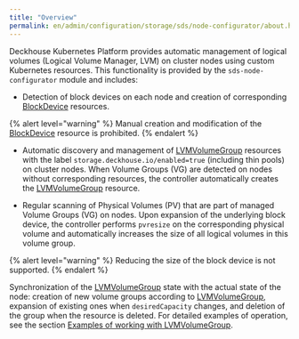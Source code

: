 ```yaml
---
title: "Overview"
permalink: en/admin/configuration/storage/sds/node-configurator/about.html
---
```


Deckhouse Kubernetes Platform provides automatic management of logical volumes (Logical Volume Manager, LVM) on cluster nodes using custom Kubernetes resources. This functionality is provided by the `sds-node-configurator` module and includes:

- Detection of block devices on each node and creation of corresponding [BlockDevice](../../../../../reference/cr/blockdevices/) resources.

{% alert level="warning" %}
Manual creation and modification of the [BlockDevice](../../../../../reference/cr/blockdevices/) resource is prohibited.
{% endalert %}

- Automatic discovery and management of [LVMVolumeGroup](../../../../../reference/cr/lvmvolumegroup/) resources with the label `storage.deckhouse.io/enabled=true` (including thin pools) on cluster nodes. When Volume Groups (VG) are detected on nodes without corresponding resources, the controller automatically creates the [LVMVolumeGroup](../../../../../reference/cr/lvmvolumegroup/) resource.

- Regular scanning of Physical Volumes (PV) that are part of managed Volume Groups (VG) on nodes. Upon expansion of the underlying block device, the controller performs `pvresize` on the corresponding physical volume and automatically increases the size of all logical volumes in this volume group.

{% alert level="warning" %}
Reducing the size of the block device is not supported.
{% endalert %}

Synchronization of the [LVMVolumeGroup](../../../../../reference/cr/lvmvolumegroup/) state with the actual state of the node: creation of new volume groups according to [LVMVolumeGroup](../../../../../reference/cr/lvmvolumegroup/), expansion of existing ones when `desiredCapacity` changes, and deletion of the group when the resource is deleted. For detailed examples of operation, see the section [Examples of working with LVMVolumeGroup](./usage.html#working-with-lvmvolumegroup-resources).
